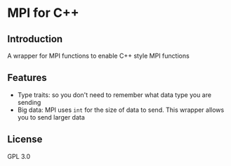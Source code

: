 # MPI for C++

## Introduction

A wrapper for MPI functions to enable C++ style MPI functions

## Features
- Type traits: so you don't need to remember what data type you are sending
- Big data: MPI uses `int` for the size of data to send. This wrapper allows you to send larger data

## License

GPL 3.0